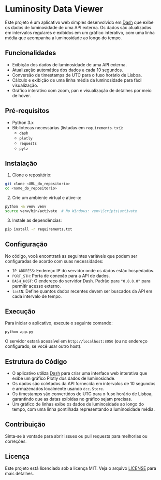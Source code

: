 
# Luminosity Data Viewer

Este projeto é um aplicativo web simples desenvolvido em [Dash](https://dash.plotly.com/) que exibe os dados de luminosidade de uma API externa. Os dados são atualizados em intervalos regulares e exibidos em um gráfico interativo, com uma linha média que acompanha a luminosidade ao longo do tempo.

## Funcionalidades

- Exibição dos dados de luminosidade de uma API externa.
- Atualização automática dos dados a cada 10 segundos.
- Conversão de timestamps de UTC para o fuso horário de Lisboa.
- Cálculo e exibição de uma linha média da luminosidade para fácil visualização.
- Gráfico interativo com zoom, pan e visualização de detalhes por meio de hover.

## Pré-requisitos

- Python 3.x
- Bibliotecas necessárias (listadas em `requirements.txt`):
  - `dash`
  - `plotly`
  - `requests`
  - `pytz`

## Instalação

1. Clone o repositório:

```bash
git clone <URL_do_repositorio>
cd <nome_do_repositorio>
```

2. Crie um ambiente virtual e ative-o:

```bash
python -m venv venv
source venv/bin/activate  # No Windows: venv\Scripts\activate
```

3. Instale as dependências:

```bash
pip install -r requirements.txt
```

## Configuração

No código, você encontrará as seguintes variáveis que podem ser configuradas de acordo com suas necessidades:

- `IP_ADDRESS`: Endereço IP do servidor onde os dados estão hospedados.
- `PORT_STH`: Porta de conexão para a API de dados.
- `DASH_HOST`: O endereço do servidor Dash. Padrão para `"0.0.0.0"` para permitir acesso externo.
- `lastN`: Define quantos dados recentes devem ser buscados da API em cada intervalo de tempo.

## Execução

Para iniciar o aplicativo, execute o seguinte comando:

```bash
python app.py
```

O servidor estará acessível em `http://localhost:8050` (ou no endereço configurado, se você usar outro host).

## Estrutura do Código

- O aplicativo utiliza [Dash](https://dash.plotly.com/) para criar uma interface web interativa que exibe um gráfico Plotly dos dados de luminosidade.
- Os dados são coletados da API fornecida em intervalos de 10 segundos e armazenados localmente usando `dcc.Store`.
- Os timestamps são convertidos de UTC para o fuso horário de Lisboa, garantindo que as datas exibidas no gráfico sejam precisas.
- Um gráfico de linhas exibe os dados de luminosidade ao longo do tempo, com uma linha pontilhada representando a luminosidade média.

## Contribuição

Sinta-se à vontade para abrir issues ou pull requests para melhorias ou correções.

## Licença

Este projeto está licenciado sob a licença MIT. Veja o arquivo [LICENSE](LICENSE) para mais detalhes.
